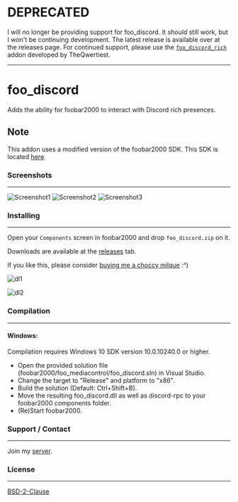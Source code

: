 # DEPRECATED
I will no longer be providing support for foo_discord. It _should_ still work, but I won't be continuing development. The latest release is available over at the releases page. For continued support, please use the [`foo_discord_rich`](https://github.com/TheQwertiest/foo_discord_rich) addon developed by TheQwertiest.

---------------------------------------------------------

# foo_discord
Adds the ability for foobar2000 to interact with Discord rich presences.

## Note
This addon uses a modified version of the foobar2000 SDK. This SDK is located [here](https://github.com/marc2k3/foobar2000-sdk).

### Screenshots
---------
![Screenshot1](https://saiko.is-a-good-waifu.com/ba6062.png)
![Screenshot2](https://saiko.is-a-good-waifu.com/1b680b.png)
![Screenshot3](https://saiko.is-a-good-waifu.com/307e70.png)

### Installing
---------
Open your `Components` screen in foobar2000 and drop `foo_discord.zip` on it.

Downloads are available at the [releases](https://github.com/NaamloosDT/foo_discord/releases) tab.

If you like this, please consider [buying me a choccy milque](https://ko-fi.com/naamloos) :^)

![dl1](https://saiko.is-a-good-waifu.com/0fede1.png)

![dl2](https://saiko.is-a-good-waifu.com/0cd2ea.png)

### Compilation
---------------
#### Windows:

Compilation requires Windows 10 SDK version 10.0.10240.0 or higher.
 - Open the provided solution file (foobar2000/foo_mediacontrol/foo_discord.sln) in Visual Studio.
 - Change the target to "Release" and platform to "x86".
 - Build the solution (Default: Ctrl+Shift+B).
 - Move the resulting foo_discord.dll as well as discord-rpc to your foobar2000 components folder.
 - (Re)Start foobar2000.
 
### Support / Contact
---------------------
Join my [server](https://discord.gg/hMRWUTa).

### License
-----------
[BSD-2-Clause](https://github.com/NaamloosDT/foo_discord/blob/master/LICENSE)
